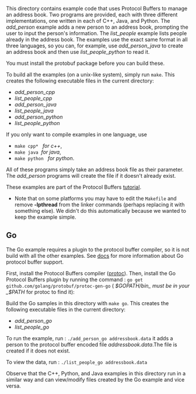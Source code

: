 This directory contains example code that uses Protocol Buffers to manage an
address book.  Two programs are provided, each with three different
implementations, one written in each of C++, Java, and Python.  The _add_person_
example adds a new person to an address book, prompting the user to input
the person's information.  The _list_people_ example lists people already in the
address book.  The examples use the exact same format in all three languages,
so you can, for example, use _add_person_java_ to create an address book and then
use _list_people_python_ to read it.

You must install the protobuf package before you can build these.

To build all the examples (on a unix-like system), simply run `make`.  This
creates the following executable files in the current directory:
  * _add_person_cpp_
  * _list_people_cpp_
  * _add_person_java_
  * _list_people_java_
  * _add_person_python_
  * _list_people_python_

If you only want to compile examples in one language, use
* `make cpp*` &nbsp; _for c++_,
* `make java` &nbsp;_for java_,
* `make python` &nbsp; _for python_.

All of these programs simply take an address book file as their parameter.
The _add_person_ programs will create the file if it doesn't already exist.

These examples are part of the Protocol Buffers [tutorial](https://developers.google.com/protocol-buffers/docs/tutorials).

* Note that on some platforms you may have to edit the `Makefile` and remove
__-lpthread__ from the linker commands (perhaps replacing it with something else).
We didn't do this automatically because we wanted to keep the example simple.

## Go

The Go example requires a plugin to the protocol buffer compiler, so it is not
build with all the other examples.  See [docs](https://github.com/golang/protobuf) for more information about Go protocol buffer support.

First, install the Protocol Buffers compiler ([protoc](https://github.com/google/protobuf)).
Then, install the Go Protocol Buffers plugin by running the command :
`go get github.com/golang/protobuf/protoc-gen-go`
( _$GOPATH/bin_ must be in your _$PATH_ for protoc to find it):

Build the Go samples in this directory with `make go`.  This creates the
following executable files in the current directory:
  * _add_person_go_
  * _list_people_go_

To run the example, run : `./add_person_go addressbook.data`
    it adds a person to the protocol buffer encoded file _addressbook.data_.The file is created if it does not exist.

To view the data, run : `./list_people_go addressbook.data`

Observe that the C++, Python, and Java examples in this directory run in a
similar way and can view/modify files created by the Go example and vice
versa.


